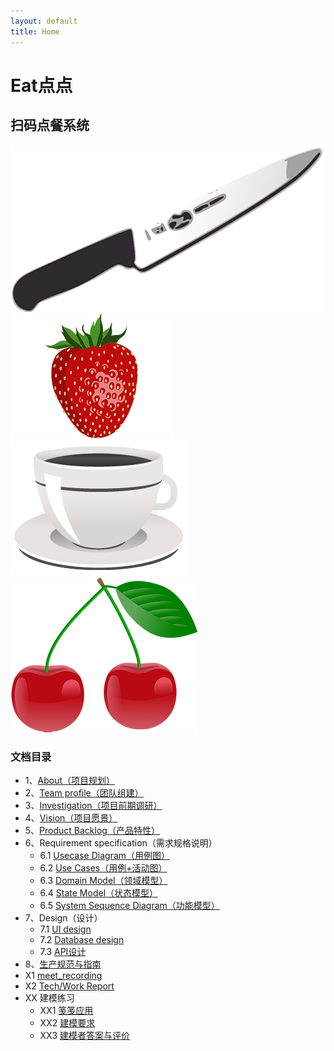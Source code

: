 ```yaml
---
layout: default
title: Home
---
```


<div class="main-wrapper">
  <div class="main-content">
    <h1>
      Eat点点
    </h1>
    <h2>
      扫码点餐系统
    </h2>
    <div class="main-content-images">
      <div>
        <img src="https://raw.githubusercontent.com/ChickenDinner8/ChickenDinner8.github.io/master/public/img/lun/kitchen-29322.png" />
      </div>
      <div>
        <img src="https://raw.githubusercontent.com/ChickenDinner8/ChickenDinner8.github.io/master/public/img/lun/eat-1299323.png" />
      </div>
      <div>
        <img src="https://raw.githubusercontent.com/ChickenDinner8/ChickenDinner8.github.io/master/public/img/lun/coffee-3064397.png" />
      </div>
      <div>
        <img src="https://raw.githubusercontent.com/ChickenDinner8/ChickenDinner8.github.io/master/public/img/lun/cherry-105141.png" />
      </div>
    </div>
  </div>
</div>

<div markdown="1">

### 文档目录

+ 1、[About（项目规划）](https://chickendinner8.github.io/2018/04/15/plan.html)
+ 2、[Team profile（团队组建）](https://chickendinner8.github.io/2018/04/11/team_profile.html)
+ 3、[Investigation（项目前期调研）](https://chickendinner8.github.io/2018/04/11/investigation.html)
+ 4、[Vision（项目愿景）](https://chickendinner8.github.io/2018/04/11/vision.html)
+ 5、[Product Backlog（产品特性）](https://chickendinner8.github.io/2018/04/11/backlog.html)
+ 6、Requirement specification（需求规格说明）
    - 6.1 [Usecase Diagram（用例图）](https://chickendinner8.github.io/2018/05/09/6.1用例图.html)
    - 6.2 [Use Cases（用例+活动图）](https://chickendinner8.github.io/2018/05/09/6.2用例文本.html)
    - 6.3 [Domain Model（领域模型）](https://chickendinner8.github.io/2018/05/13/6.3领域模型.html)
    - 6.4 [State Model（状态模型）](https://chickendinner8.github.io/2018/05/13/6.4状态模型.html)
    - 6.5 [System Sequence Diagram（功能模型）](https://chickendinner8.github.io/2018/05/13/6.5系统顺序图.html)
+ 7、Design（设计）
    - 7.1 [UI design](https://chickendinner8.github.io/2018/05/13/7.1UI-design.html)
    - 7.2 [Database design](https://chickendinner8.github.io/2018/05/13/7.2Database-design.html)
    - 7.3 [API设计](https://chickendinner8.github.io/2018/05/13/7.3API-design.html)
+ 8、[生产规范与指南](https://chickendinner8.github.io/2018/04/15/生产规范与指南.html)
+ X1 [meet_recording](https://chickendinner8.github.io/2018/04/11/meeting.html)
+ X2 [Tech/Work Report](https://chickendinner8.github.io/2018/04/11/work_report.html)
+ XX 建模练习
    - XX1 [笺笺应用](https://chickendinner8.github.io/2018/05/11/笺笺建模练习.html)
    - XX2 [建模要求](https://chickendinner8.github.io/2018/05/13/XX2.html)
    - XX3 [建模者答案与评价](https://chickendinner8.github.io/2018/05/13/XX3Answer.html)
</div>
